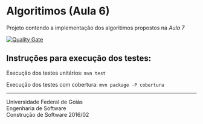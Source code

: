 # Algoritimos (Aula 6)

Projeto contendo a implementação dos algoritimos propostos na *Aula 7*

[![Quality Gate](https://sonarqube.com/api/badges/gate?key=br.ufg.cs.cleydsonjr:cs20162-aula07)](https://sonarqube.com/dashboard/index?id=br.ufg.cs.cleydsonjr%3Acs20162-aula07)

## Instruções para execução dos testes:
Execução dos testes unitários:
`mvn test`

Execução dos testes com cobertura:
`mvn package -P cobertura`

----------
Universidade Federal de Goiás  
Engenharia de Software  
Construção de Software 2016/02  
